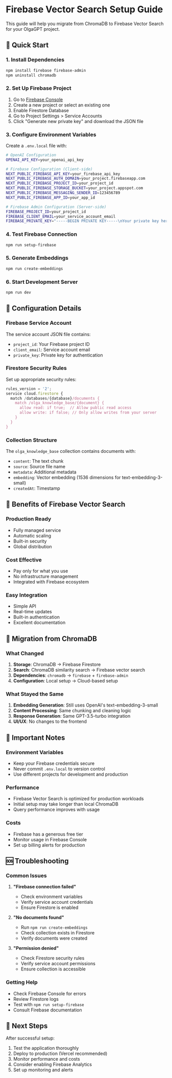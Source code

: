 # Firebase Vector Search Setup Guide

This guide will help you migrate from ChromaDB to Firebase Vector Search for your OlgaGPT project.

## 🚀 Quick Start

### 1. Install Dependencies
```bash
npm install firebase firebase-admin
npm uninstall chromadb
```

### 2. Set Up Firebase Project
1. Go to [Firebase Console](https://console.firebase.google.com/)
2. Create a new project or select an existing one
3. Enable Firestore Database
4. Go to Project Settings > Service Accounts
5. Click "Generate new private key" and download the JSON file

### 3. Configure Environment Variables
Create a `.env.local` file with:

```bash
# OpenAI Configuration
OPENAI_API_KEY=your_openai_api_key

# Firebase Configuration (Client-side)
NEXT_PUBLIC_FIREBASE_API_KEY=your_firebase_api_key
NEXT_PUBLIC_FIREBASE_AUTH_DOMAIN=your_project.firebaseapp.com
NEXT_PUBLIC_FIREBASE_PROJECT_ID=your_project_id
NEXT_PUBLIC_FIREBASE_STORAGE_BUCKET=your_project.appspot.com
NEXT_PUBLIC_FIREBASE_MESSAGING_SENDER_ID=123456789
NEXT_PUBLIC_FIREBASE_APP_ID=your_app_id

# Firebase Admin Configuration (Server-side)
FIREBASE_PROJECT_ID=your_project_id
FIREBASE_CLIENT_EMAIL=your_service_account_email
FIREBASE_PRIVATE_KEY="-----BEGIN PRIVATE KEY-----\nYour private key here\n-----END PRIVATE KEY-----\n"
```

### 4. Test Firebase Connection
```bash
npm run setup-firebase
```

### 5. Generate Embeddings
```bash
npm run create-embeddings
```

### 6. Start Development Server
```bash
npm run dev
```

## 🔧 Configuration Details

### Firebase Service Account
The service account JSON file contains:
- `project_id`: Your Firebase project ID
- `client_email`: Service account email
- `private_key`: Private key for authentication

### Firestore Security Rules
Set up appropriate security rules:

```javascript
rules_version = '2';
service cloud.firestore {
  match /databases/{database}/documents {
    match /olga_knowledge_base/{document} {
      allow read: if true;  // Allow public read access
      allow write: if false; // Only allow writes from your server
    }
  }
}
```

### Collection Structure
The `olga_knowledge_base` collection contains documents with:
- `content`: The text chunk
- `source`: Source file name
- `metadata`: Additional metadata
- `embedding`: Vector embedding (1536 dimensions for text-embedding-3-small)
- `createdAt`: Timestamp

## 🎯 Benefits of Firebase Vector Search

### Production Ready
- Fully managed service
- Automatic scaling
- Built-in security
- Global distribution

### Cost Effective
- Pay only for what you use
- No infrastructure management
- Integrated with Firebase ecosystem

### Easy Integration
- Simple API
- Real-time updates
- Built-in authentication
- Excellent documentation

## 🔄 Migration from ChromaDB

### What Changed
1. **Storage**: ChromaDB → Firebase Firestore
2. **Search**: ChromaDB similarity search → Firebase vector search
3. **Dependencies**: `chromadb` → `firebase` + `firebase-admin`
4. **Configuration**: Local setup → Cloud-based setup

### What Stayed the Same
1. **Embedding Generation**: Still uses OpenAI's text-embedding-3-small
2. **Content Processing**: Same chunking and cleaning logic
3. **Response Generation**: Same GPT-3.5-turbo integration
4. **UI/UX**: No changes to the frontend

## 🚨 Important Notes

### Environment Variables
- Keep your Firebase credentials secure
- Never commit `.env.local` to version control
- Use different projects for development and production

### Performance
- Firebase Vector Search is optimized for production workloads
- Initial setup may take longer than local ChromaDB
- Query performance improves with usage

### Costs
- Firebase has a generous free tier
- Monitor usage in Firebase Console
- Set up billing alerts for production

## 🆘 Troubleshooting

### Common Issues
1. **"Firebase connection failed"**
   - Check environment variables
   - Verify service account credentials
   - Ensure Firestore is enabled

2. **"No documents found"**
   - Run `npm run create-embeddings`
   - Check collection exists in Firestore
   - Verify documents were created

3. **"Permission denied"**
   - Check Firestore security rules
   - Verify service account permissions
   - Ensure collection is accessible

### Getting Help
- Check Firebase Console for errors
- Review Firestore logs
- Test with `npm run setup-firebase`
- Consult Firebase documentation

## 🎉 Next Steps

After successful setup:
1. Test the application thoroughly
2. Deploy to production (Vercel recommended)
3. Monitor performance and costs
4. Consider enabling Firebase Analytics
5. Set up monitoring and alerts 